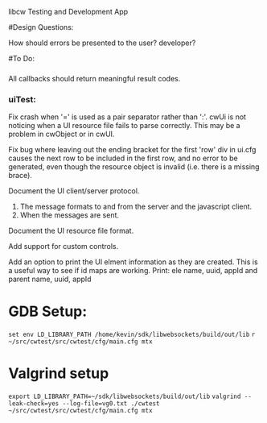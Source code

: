 libcw Testing and Development App

#Design Questions:

How should errors be presented to the user? developer?


#To Do:

### 

All callbacks should return meaningful result codes.

### uiTest:

Fix crash when '=' is used as a pair separator rather than ':'.
cwUi is not noticing when a UI resource file fails to parse correctly.
This may be a problem in cwObject or in cwUI.

Fix bug where leaving out the ending bracket for the first 'row' div in ui.cfg
causes the next row to be included in the first row, and no error to be generated,
even though the resource object is invalid (i.e. there is a missing brace).

Document the UI client/server protocol.
1. The message formats to and from the server and the javascript client.
2. When the messages are sent.

Document the UI resource file format.

Add support for custom controls.

Add an option to print the UI elment information as they are created.
This is a useful way to see if id maps are working.
Print: ele name, uuid, appId and parent name, uuid, appId


# GDB Setup:

`set env LD_LIBRARY_PATH /home/kevin/sdk/libwebsockets/build/out/lib`
`r ~/src/cwtest/src/cwtest/cfg/main.cfg mtx`


# Valgrind setup

`export LD_LIBRARY_PATH=~/sdk/libwebsockets/build/out/lib`
`valgrind --leak-check=yes --log-file=vg0.txt ./cwtest  ~/src/cwtest/src/cwtest/cfg/main.cfg mtx`
